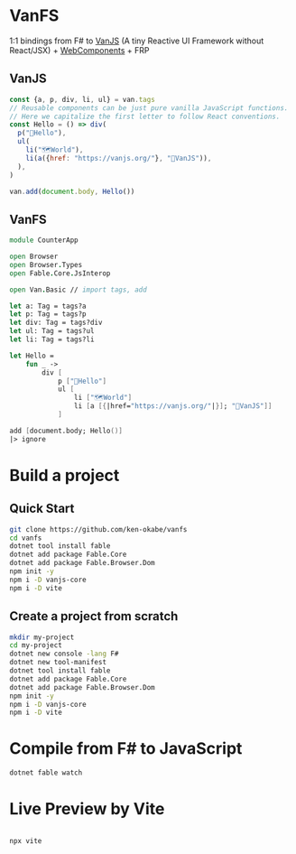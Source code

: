 # VanFS

1:1 bindings from F# to [VanJS](https://vanjs.org/) (A tiny Reactive UI Framework without React/JSX) + [WebComponents](https://m3.material.io/develop/web) + FRP

## VanJS

```js
const {a, p, div, li, ul} = van.tags
// Reusable components can be just pure vanilla JavaScript functions.
// Here we capitalize the first letter to follow React conventions.
const Hello = () => div(
  p("👋Hello"),
  ul(
    li("🗺️World"),
    li(a({href: "https://vanjs.org/"}, "🍦VanJS")),
  ),
)

van.add(document.body, Hello())
```

## VanFS

```fsharp
module CounterApp

open Browser
open Browser.Types
open Fable.Core.JsInterop

open Van.Basic // import tags, add

let a: Tag = tags?a
let p: Tag = tags?p
let div: Tag = tags?div
let ul: Tag = tags?ul
let li: Tag = tags?li

let Hello =
    fun _ ->
        div [
            p ["👋Hello"]
            ul [
                li ["🗺️World"]
                li [a [{|href="https://vanjs.org/"|}]; "🍦VanJS"]]
            ]

add [document.body; Hello()]
|> ignore

```

# Build a project

## Quick Start

```sh
git clone https://github.com/ken-okabe/vanfs
cd vanfs
dotnet tool install fable
dotnet add package Fable.Core
dotnet add package Fable.Browser.Dom
npm init -y
npm i -D vanjs-core
npm i -D vite
```

## Create a project from scratch

```sh
mkdir my-project
cd my-project
dotnet new console -lang F#
dotnet new tool-manifest
dotnet tool install fable
dotnet add package Fable.Core
dotnet add package Fable.Browser.Dom
npm init -y
npm i -D vanjs-core
npm i -D vite
```

# Compile from F# to JavaScript

```sh
dotnet fable watch
```

# Live Preview by Vite

```sh

npx vite
```
